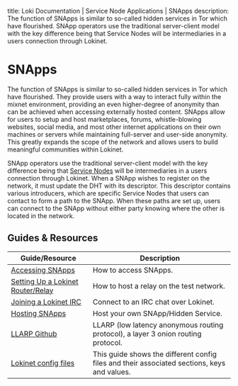 title: Loki Documentation | Service Node Applications | SNApps
description: The function of SNApps is similar to so-called hidden services in Tor which have flourished. SNApp operators use the traditional server-client model with the key difference being that Service Nodes will be intermediaries in a users connection through Lokinet.

# SNApps

The function of SNApps is similar to so-called hidden services in Tor which have flourished. They provide users with a way to interact fully within the mixnet environment, providing an even higher-degree of anonymity than can be achieved when accessing externally hosted content.  SNApps allow for users to setup and host marketplaces, forums, whistle-blowing websites, social media, and most other internet applications on their own machines or servers while maintaining full-server and user-side anonymity.  This greatly expands the scope of the network and allows users to build meaningful communities within Lokinet.

SNApp operators use the traditional server-client model with the key difference being that [Service Nodes](../ServiceNodes/SNOverview.md) will be intermediaries in a users connection through Lokinet.  When a SNApp wishes to register on the network, it must update the DHT with its descriptor.  This descriptor contains various introducers, which are specific Service Nodes that users can contact to form a path to the SNApp.  When these paths are set up, users can connect to the SNApp without either party knowing where the other is located in the network.

## Guides & Resources

| **Guide/Resource**                                                      	| **Description**                                                                             	|
|-------------------------------------------------------------------------	|---------------------------------------------------------------------------------------------	|
| [Accessing SNApps](../Lokinet/Guides/AccessingSNApps.md)                	| How to access SNApps.                                                                       	|
| [Setting Up a Lokinet Router/Relay](../Lokinet/Guides/LokinetRouter.md)         	| How to host a relay on the test network.                                                    	|
| [Joining a Lokinet IRC](../Lokinet/Guides/LokinetIRC.md)                	| Connect to an IRC chat over Lokinet.                                                        	|
| [Hosting SNApps](../Lokinet/Guides/HostingSNApps.md)                    	| Host your own SNApp/Hidden Service.                                                         	|
| [LLARP Github](https://github.com/loki-project/loki-network)            	| LLARP (low latency anonymous routing protocol), a layer 3 onion routing protocol.           	|
| [Lokinet config files](../Lokinet/Guides/LokinetConfig.md)              	| This guide shows the different config files and their associated sections, keys and values. 	|